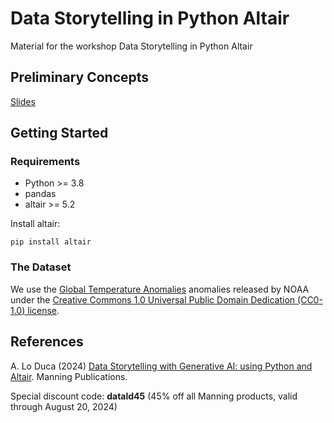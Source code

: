 # Data Storytelling in Python Altair
Material for the workshop Data Storytelling in Python Altair

## Preliminary Concepts

[Slides](slides/slides.pdf)

## Getting Started

### Requirements

* Python >= 3.8
* pandas
* altair >= 5.2

Install altair:

`pip install altair`

### The Dataset

We use the [Global Temperature Anomalies](https://www.ncei.noaa.gov/access/monitoring/global-temperature-anomalies/anomalies) anomalies released by NOAA under the [Creative Commons 1.0 Universal Public Domain Dedication (CC0-1.0) license](https://nauticalcharts.noaa.gov/data/data-licensing.html).

## References

A. Lo Duca (2024) [Data Storytelling with Generative AI: using Python and Altair](https://www.manning.com/books/data-storytelling-with-generative-a). Manning Publications.

Special discount code:
**datald45** (45% off all Manning products, valid through August 20, 2024)